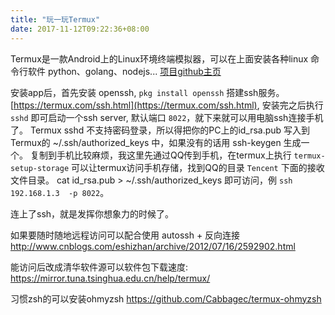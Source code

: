 ```yaml
---
title: "玩一玩Termux"
date: 2017-11-12T09:22:36+08:00
---
```


Termux是一款Android上的Linux环境终端模拟器，可以在上面安装各种linux 命令行软件 python、golang、nodejs...
[项目github主页](https://github.com/termux)

安装app后，首先安装 openssh,  `pkg install openssh` 搭建ssh服务。 [https://termux.com/ssh.html](https://termux.com/ssh.html), 安装完之后执行 `sshd` 即可启动一个ssh server, 默认端口 `8022`，就下来就可以用电脑ssh连接手机了。 Termux sshd 不支持密码登录，所以得把你的PC上的id_rsa.pub 写入到 Termux的 ~/.ssh/authorized_keys 中，如果没有的话用 ssh-keygen 生成一个。 复制到手机比较麻烦，我这里先通过QQ传到手机，在termux上执行 `termux-setup-storage` 可以让termux访问手机存储，找到QQ的目录 `Tencent` 下面的接收文件目录。 cat id_rsa.pub > ~/.ssh/authorized_keys 即可访问，例  `ssh 192.168.1.3  -p 8022`。

连上了ssh，就是发挥你想象力的时候了。

如果要随时随地远程访问可以配合使用 autossh + 反向连接 http://www.cnblogs.com/eshizhan/archive/2012/07/16/2592902.html

能访问后改成清华软件源可以软件包下载速度: https://mirror.tuna.tsinghua.edu.cn/help/termux/

习惯zsh的可以安装ohmyzsh https://github.com/Cabbagec/termux-ohmyzsh